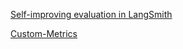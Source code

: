 [Self-improving evaluation in LangSmith](https://blog.langchain.dev/aligning-llm-as-a-judge-with-human-preferences/)

[Custom-Metrics](https://github.com/rajib76/ragas_examples/blob/main/custom_metrics/criminality.py)

